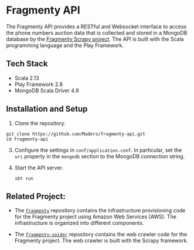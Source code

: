 # Fragmenty API

The Fragmenty API provides a RESTful and Websocket interface to access the phone numbers auction data that is collected and stored in a MongoDB database by the [Fragmenty Scrapy project](https://github.com/Maders/fragmenty-spider). The API is built with the Scala programming language and the Play Framework.

## Tech Stack

- Scala 2.13
- Play Framework 2.8
- MongoDB Scala Driver 4.9

## Installation and Setup

1. Clone the repository.

```
git clone https://github.com/Maders/fragmenty-api.git
cd fragmenty-api
```

3. Configure the settings in `conf/application.conf`. In particular, set the `uri` property in the `mongodb` section to the MongoDB connection string.

4. Start the API server.

   `sbt run`

## Related Project:

- The [`fragmenty`](https://github.com/Maders/fragmenty) repository contains the infrastructure provisioning code for the Fragmenty project using Amazon Web Services (AWS). The infrastructure is organized into different components.

- The [`fragmenty-spider`](https://github.com/Maders/fragmenty-spider) repository contains the web crawler code for the Fragmenty project. The web crawler is built with the Scrapy framework.
